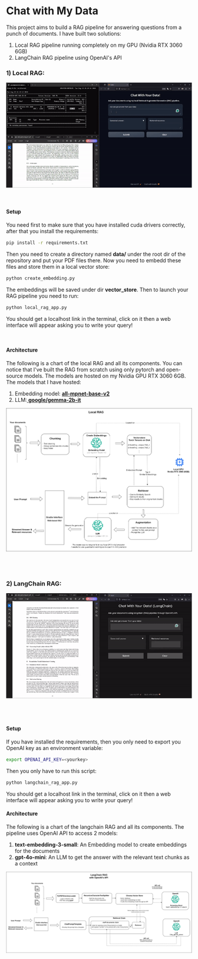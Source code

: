 # Chat with My Data
This project aims to build a RAG pipeline for answering questions from a punch of documents. I have built two solutions: 

1. Local RAG pipeline running completely on my GPU (Nvidia RTX 3060 6GB)
2. LangChain RAG pipeline using OpenAI's API

### 1) Local RAG:
<center> 
<img src="readme_images/local_rag_demo.gif">
</center>
<br/>
<br/>


#### Setup
You need first to make sure that you have installed cuda drivers correctly, after that you install the requirements:
```bash
pip install -r requirements.txt
```
Then you need to create a directory named **data/** under the root dir of the repository
and put your PDF files there. Now you need to embedd these files and store them in a local vector store:
```bash
python create_embedding.py
```
The embeddings will be saved under dir **vector_store**. Then to launch your RAG pipeline you need to run:
```bash
python local_rag_app.py
```
You should get a localhost link in the terminal, click on it then a web interface will appear asking you to write your query!

<br/>

#### Architecture
The following is a chart of the local RAG and all its components. You can notice that I've built the RAG from scratch using only pytorch and open-source models.
The models are hosted on my Nvidia GPU RTX 3060 6GB. The models that I have hosted:
1. Embedding model: **[all-mpnet-base-v2](https://huggingface.co/sentence-transformers/all-mpnet-base-v2)**
2. LLM:[ **google/gemma-2b-it**](https://huggingface.co/google/gemma-2b-it)
<center> 
<img src="readme_images/my_rag_chart.png">
</center>
<br/>
<br/>
<br/>


### 2) LangChain RAG:
<center> 
<img src="readme_images/langchain_rag.gif">
</center>
<br/>
<br/>
<br/>

#### Setup
If you have installed the requirements, then you only need to export you OpenAI key as an environment variable:
```bash
export OPENAI_API_KEY=<yourkey>
```
Then you only have to run this script:
```bash
python langchain_rag_app.py
```
You should get a localhost link in the terminal, click on it then a web interface will appear asking you to write your query!


#### Architecture
The following is a chart of the langchain RAG and all its components. The pipeline uses OpenAI API to access 2 models:
1. **text-embedding-3-small**: An Embedding model to create embeddings for the documents 
2. **gpt-4o-mini**: An LLM to get the answer with the relevant text chunks as a context  

<center> 
<img src="readme_images/langchain_rag_chart.png">
</center>
<br/>
<br/>
